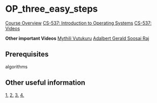 # OP_three_easy_steps

[Course Overview](http://pages.cs.wisc.edu/~remzi/Classes/537/Spring2018/overview.html)
[CS-537: Introduction to Operating Systems](http://pages.cs.wisc.edu/~remzi/Classes/537/Spring2018/)
[CS-537: Videos](http://pages.cs.wisc.edu/~remzi/Classes/537/Spring2018/Discussion/videos.html)

**Other important Videos**
[Mythili Vutukuru](https://www.youtube.com/watch?v=JoTIG_ElTyY&list=PLhtZD20ADU45ADsAIxlNpFowP3iYvGXvJ&index=19)
[Adalbert Gerald Soosai Raj](https://www.youtube.com/channel/UCGweYi6vcfHaTrkap3c1TPg/videos)

## Prerequisites
algorithms

## Other useful information

[1.](http://cs.smith.edu/~nhowe/Teaching/csc262/oldlabs/ext2.html)
[2.](https://medium.com/swift-india/concurrency-parallelism-threads-processes-async-and-sync-related-39fd951bc61d)
[3.](https://computing.llnl.gov/tutorials/pthreads/)
[4.](http://pages.cs.wisc.edu/~remzi/Classes/537/Fall2013/OldExams/)
